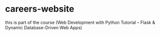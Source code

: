 # careers-website
this is part of the course (Web Development with Python Tutorial – Flask &amp; Dynamic Database-Driven Web Apps)
